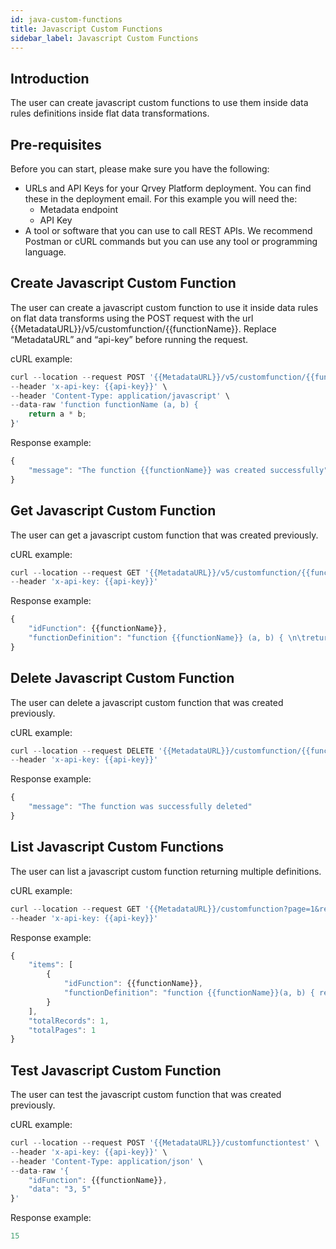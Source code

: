 ```yaml
---
id: java-custom-functions
title: Javascript Custom Functions 
sidebar_label: Javascript Custom Functions 
---
```

<div style={{textAlign: "justify"}}>



## Introduction
The user can create javascript custom functions to use them inside data rules definitions inside flat data transformations.

## Pre-requisites
Before you can start, please make sure you have the following:
* URLs and API Keys for your Qrvey Platform deployment. You can find these in the deployment email. For this example you will need the:
  * Metadata endpoint 
  * API Key
* A tool or software that you can use to call REST APIs. We recommend Postman or cURL commands but you can use any tool or programming language.

## Create Javascript Custom Function
The user can create a javascript custom function to use it inside data rules on flat data transforms using the POST request with the url {{MetadataURL}}/v5/customfunction/{{functionName}}.
Replace “MetadataURL” and “api-key” before running the request.

cURL example:

```jsx
curl --location --request POST '{{MetadataURL}}/v5/customfunction/{{functionName}}' \
--header 'x-api-key: {{api-key}}' \
--header 'Content-Type: application/javascript' \
--data-raw 'function functionName (a, b) { 
	return a * b; 
}'
```

Response example:

```jsx
{
    "message": "The function {{functionName}} was created successfully"
}
```

## Get Javascript Custom Function
The user can get a javascript custom function that was created previously.

cURL example:

```jsx
curl --location --request GET '{{MetadataURL}}/v5/customfunction/{{functionName}}' \
--header 'x-api-key: {{api-key}}'
```

Response example:

```jsx
{
    "idFunction": {{functionName}},
    "functionDefinition": "function {{functionName}} (a, b) { \n\treturn a * b; \n}"
}
```

## Delete Javascript Custom Function
The user can delete a javascript custom function that was created previously.

cURL example:

```jsx
curl --location --request DELETE '{{MetadataURL}}/customfunction/{{functionName}}' \
--header 'x-api-key: {{api-key}}'
```
	
Response example:

```jsx
{
    "message": "The function was successfully deleted"
}
```

## List Javascript Custom Functions
The user can list a javascript custom function returning multiple definitions.

cURL example:

```jsx
curl --location --request GET '{{MetadataURL}}/customfunction?page=1&records=10&search={{prefix}}' \
--header 'x-api-key: {{api-key}}'
```

Response example:

```jsx
{
    "items": [
        {
            "idFunction": {{functionName}},
            "functionDefinition": "function {{functionName}}(a, b) { return a * b; }"
        }
    ],
    "totalRecords": 1,
    "totalPages": 1
}
```

## Test Javascript Custom Function
The user can test the javascript custom function that was created previously.

cURL example:

```jsx
curl --location --request POST '{{MetadataURL}}/customfunctiontest' \
--header 'x-api-key: {{api-key}}' \
--header 'Content-Type: application/json' \
--data-raw '{
    "idFunction": {{functionName}},
    "data": "3, 5"
}'
```

Response example:

```jsx
15
```

</div>